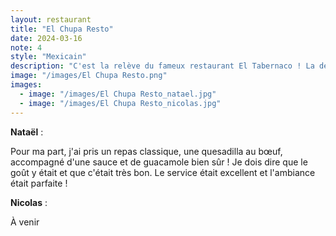 ```yaml
---
layout: restaurant
title: "El Chupa Resto"
date: 2024-03-16
note: 4
style: "Mexicain"
description: "C'est la relève du fameux restaurant El Tabernaco ! La décoration et l'ambiance est la même qu'avant, ce qui est assez incroyable !"
image: "/images/El Chupa Resto.png"
images:
  - image: "/images/El Chupa Resto_natael.jpg"
  - image: "/images/El Chupa Resto_nicolas.jpg"
---
```


**Nataël** :

Pour ma part, j'ai pris un repas classique, une quesadilla au bœuf, accompagné d'une sauce et de guacamole bien sûr ! Je dois dire que le goût y était et que c'était très bon. Le service était excellent et l'ambiance était parfaite !

**Nicolas** :

À venir 